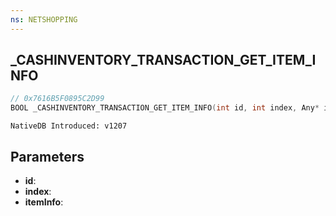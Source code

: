```yaml
---
ns: NETSHOPPING
---
```

## _CASHINVENTORY_TRANSACTION_GET_ITEM_INFO

```c
// 0x7616B5F0895C2D99
BOOL _CASHINVENTORY_TRANSACTION_GET_ITEM_INFO(int id, int index, Any* itemInfo);
```

```
NativeDB Introduced: v1207
```

## Parameters
* **id**:
* **index**:
* **itemInfo**:
